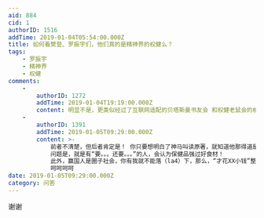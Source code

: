 ```yaml
---
aid: 884
cid: 1
authorID: 1516
addTime: 2019-01-04T05:54:00.000Z
title: 如何看樊登、罗振宇们，他们真的是精神界的权健么？
tags:
    - 罗振宇
    - 精神界
    - 权健
comments:
    -
        authorID: 1272
        addTime: 2019-01-04T19:19:00.000Z
        content: 明显不是，更类似经过了互联网适配的贝塔斯曼书友会 和权健老鼠会的根本区别在于有没有长期持续盈利预期
    -
        authorID: 1391
        addTime: 2019-01-05T09:29:00.000Z
        content: >-
            前者不清楚，但后者肯定是！ 你只要想明白了神马叫读原著，就知道他那得道是“保健品”！
            问题是，就是有“要。。。还要。。。”的人，会认为保健品强过好食材！
            此外，赢国人是圈子社会，你有我就不能落（la4）下，那么，“才花XX小钱”整个资格，比江南会神马的动辄百万的门槛，不知道低到哪儿去啦！干嘛不入？！但是，罗和脱不花为神马先前特关注“日活”，后来就不再提了？
            呵呵呵呵
date: 2019-01-05T09:29:00.000Z
category: 问答
---
```


谢谢
